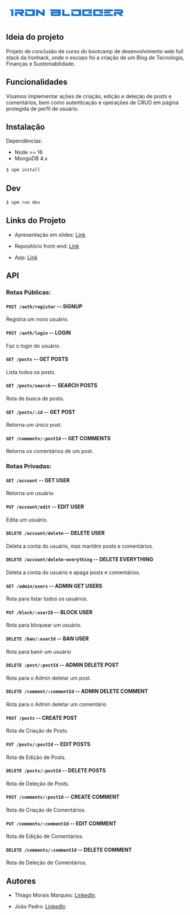 ![alt text](https://github.com/THGMMX/Projeto-03-Front/blob/main/public/Logo.png)

## Ideia do projeto

Projeto de conclusão de curso do bootcamp de desenvolvimento web full stack da Ironhack, onde o escopo foi a criação de um Blog de Tecnologia, Finanças e Sustentabilidade.

## Funcionalidades

Visamos implementar ações de criação, edição e deleção de posts e comentários, bem como autenticação e operações de CRUD em página protegida de perfil de usuário.

## Instalação

Dependências:

- Node >= 16
- MongoDB 4.x
 
```sh
$ npm install
```

## Dev
 
```sh
$ npm run dev
```

## Links do Projeto

* Apresentação em slides: [Link](https://docs.google.com/presentation/d/e/2PACX-1vTPr572gwdh_3VZrYhmjIZ3W_5mg3VDducTdynPFb-GOR5JzP7yKQ7NJHcR7dzouyIq7qdBVIbQdkKT/pub?start=false&loop=false&delayms=3000)

* Repositório front-end: [Link](https://github.com/THGMMX/Projeto-03-Front)

* App: [Link](https://iron-blogger.netlify.app/)

## API


### Rotas Públicas:

#### `POST /auth/register` -- SIGNUP

Registra um novo usuário.

#### `POST /auth/login` -- LOGIN

Faz o login do usuário.

#### `GET /posts` -- GET POSTS

Lista todos os posts.

#### `GET /posts/search` -- SEARCH POSTS

Rota de busca de posts.

#### `GET /posts/:id` -- GET POST

Retorna um único post.

#### `GET /comments/:postId` -- GET COMMENTS

Retorna os comentários de um post.


### Rotas Privadas:

#### `GET /account` -- GET USER

Retorna um usuário.

#### `PUT /account/edit` -- EDIT USER

Edita um usuário.

#### `DELETE /account/delete` -- DELETE USER

Deleta a conta do usuário, mas mantêm posts e comentários.

#### `DELETE /account/delete-everything` -- DELETE EVERYTHING

Deleta a conta do usuário e apaga posts e comentários.

#### `GET /admin/users` -- ADMIN GET USERS

Rota para listar todos os usuários.

#### `PUT /block/:userID` -- BLOCK USER

Rota para bloquear um usuário.

#### `DELETE /ban/:userId` -- BAN USER

Rota para banir um usuário

#### `DELETE /post/:postId` -- ADMIN DELETE POST

Rota para o Admin deletar um post.

#### `DELETE /comment/:commentId` -- ADMIN DELETE COMMENT

Rota para o Admin deletar um comentário

#### `POST /posts` -- CREATE POST

Rota de Criação de Posts.

#### `PUT /posts/:postId` -- EDIT POSTS

Rota de Edição de Posts.

#### `DELETE /posts/:postId` -- DELETE POSTS

Rota de Deleção de Posts.

#### `POST /comments/:postId` -- CREATE COMMENT

Rota de Criação de Comentários.

#### `PUT /comments/:commentId` -- EDIT COMMENT

Rota de Edição de Comentários.

#### `DELETE /comments/:commentId` -- DELETE COMMENT

Rota de Deleção de Comentários.

## Autores

* Thiago Morais Marques: [LinkedIn](https://www.linkedin.com/in/thiago-morais-marques). 

* João Pedro: [LinkedIn](https://www.linkedin.com/in/joaopedro-teo/)

